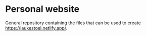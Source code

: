 # Personal website
General repository containing the files that can be used to create https://laukestoel.netlify.app/. 
